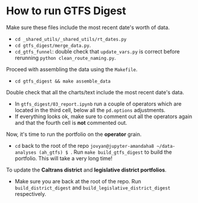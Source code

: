 # How to run GTFS Digest
Make sure these files include the most recent date's worth of data. 
- `cd _shared_utils/_shared_utils/rt_dates.py`
-  `cd gtfs_digest/merge_data.py`.
-  `cd_gtfs_funnel`: double check that `update_vars.py` is correct before rerunning `python clean_route_naming.py`.

Proceed with assembling the data using the `Makefile`.<br>
- `cd gtfs_digest && make assemble_data`<br>

Double check that all the charts/text include the most recent date's data.<br>
-  In `gtfs_digest/03_report.ipynb` run a couple of operators which are located in the third cell, below all the `pd.options` adjustments.<br>
-  If everything looks ok, make sure to comment out all the operators again and that the fourth cell is **not** commented out. <br>

Now, it's time to run the portfolio on the **operator** grain.<br>
-  `cd` back to the root of the repo `jovyan@jupyter-amandaha8 ~/data-analyses (ah_gtfs) $ `. Run `make build_gtfs_digest` to build the portfolio. This will take a very long time!<br>

To update the **Caltrans district** and **legislative district portfolios**.<br>
-  Make sure you are back at the root of the repo. Run `build_district_digest` and `build_legislative_district_digest` respectively. <br>